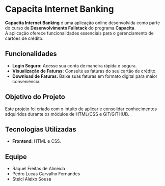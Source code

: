 # Capacita Internet Banking

**Capacita Internet Banking** é uma aplicação online desenvolvida como parte do curso de **Desenvolvimento Fullstack** do programa **Capacita**.  
A aplicação oferece funcionalidades essenciais para o gerenciamento de cartões de crédito.

## Funcionalidades

- **Login Seguro:** Acesse sua conta de maneira rápida e segura.
- **Visualização de Faturas:** Consulte as faturas do seu cartão de crédito.
- **Download de Faturas:** Baixe suas faturas em formato digital para maior conveniência.

## Objetivo do Projeto

Este projeto foi criado com o intuito de aplicar e consolidar conhecimentos adquiridos durante os módulos de HTML/CSS e GIT/GITHUB.

## Tecnologias Utilizadas

- **Frontend:** HTML e CSS.

## Equipe

- Raquel Freitas de Almeida
- Pedro Lucas Carvalho Fernandes
- Steici Aleixo Sousa

